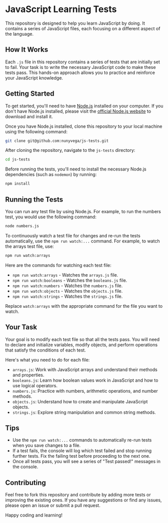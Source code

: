 # JavaScript Learning Tests

This repository is designed to help you learn JavaScript by doing. It contains a series of JavaScript files, each focusing on a different aspect of the language.

## How It Works

Each `.js` file in this repository contains a series of tests that are initially set to fail. Your task is to write the necessary JavaScript code to make these tests pass. This hands-on approach allows you to practice and reinforce your JavaScript knowledge.

## Getting Started

To get started, you'll need to have [Node.js](https://nodejs.org/) installed on your computer. If you don't have Node.js installed, please visit the [official Node.js website](https://nodejs.org/) to download and install it.

Once you have Node.js installed, clone this repository to your local machine using the following command:

```bash
git clone git@github.com:nunyvega/js-tests.git
```

After cloning the repository, navigate to the `js-tests` directory:

```bash
cd js-tests
```

Before running the tests, you'll need to install the necessary Node.js dependencies (such as `nodemon`) by running:

```bash
npm install
```

## Running the Tests

You can run any test file by using Node.js. For example, to run the numbers test, you would use the following command:

```bash
node numbers.js
```

To continuously watch a test file for changes and re-run the tests automatically, use the `npm run watch:...` command. For example, to watch the arrays test file, use:

```bash
npm run watch:arrays
```

Here are the commands for watching each test file:

- `npm run watch:arrays` - Watches the `arrays.js` file.
- `npm run watch:booleans` - Watches the `booleans.js` file.
- `npm run watch:numbers` - Watches the `numbers.js` file.
- `npm run watch:objects` - Watches the `objects.js` file.
- `npm run watch:strings` - Watches the `strings.js` file.

Replace `watch:arrays` with the appropriate command for the file you want to watch.

## Your Task

Your goal is to modify each test file so that all the tests pass. You will need to declare and initialize variables, modify objects, and perform operations that satisfy the conditions of each test.

Here's what you need to do for each file:

- `arrays.js`: Work with JavaScript arrays and understand their methods and properties.
- `booleans.js`: Learn how boolean values work in JavaScript and how to use logical operators.
- `numbers.js`: Practice with numbers, arithmetic operations, and number methods.
- `objects.js`: Understand how to create and manipulate JavaScript objects.
- `strings.js`: Explore string manipulation and common string methods.

## Tips

- Use the `npm run watch:...` commands to automatically re-run tests when you save changes to a file.
- If a test fails, the console will log which test failed and stop running further tests. Fix the failing test before proceeding to the next one.
- Once all tests pass, you will see a series of "Test passed!" messages in the console.

## Contributing

Feel free to fork this repository and contribute by adding more tests or improving the existing ones. If you have any suggestions or find any issues, please open an issue or submit a pull request.

Happy coding and learning!

